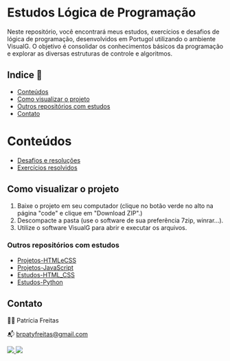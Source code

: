 # Estudos Lógica de Programação

Neste repositório, você encontrará meus estudos, exercícios e desafios de lógica de programação, desenvolvidos em Portugol utilizando o ambiente VisualG. O objetivo é consolidar os conhecimentos básicos da programação e explorar as diversas estruturas de controle e algoritmos.

## Indice 🔗

- [Conteúdos](#conteudos)
- [Como visualizar o projeto](#Como-visualizar-o-projeto)
- [Outros repositórios com estudos ](#outros-repositorio-com-estudos)
- [Contato](#contato)

# Conteúdos

- [Desafios e resoluções](https://github.com/patyfreitasbr/estudos-logica_de_programacao/tree/main/desafios)
- [Exercícios resolvidos](https://github.com/patyfreitasbr/estudos-logica_de_programacao/tree/main/exercicios)

## Como visualizar o projeto

1. Baixe o projeto em seu computador (clique no botão verde no alto na página "code" e clique em "Download ZIP".)
2. Descompacte a pasta (use o software de sua preferência 7zip, winrar...).
3. Utilize o software VisualG para abrir e executar os arquivos.

### Outros repositórios com estudos

- [Projetos-HTMLeCSS](https://github.com/patyfreitasbr/projetos-HTMLeCSS)
- [Projetos-JavaScript](https://github.com/patyfreitasbr/projetos-JavaScript)
- [Estudos-HTML_CSS](https://github.com/patyfreitasbr/estudos-HTML_CSS)
- [Estudos-Python](https://github.com/patyfreitasbr/estudos-Python)

## Contato

👩‍💻 Patrícia Freitas

📬 brpatyfreitas@gmail.com

 <div><a href="https://www.linkedin.com/in/patyfreitasbr"><img src="https://img.shields.io/badge/LinkedIn-0077B5?style=for-the-badge&logo=linkedin&logoColor=white" target="_blank"></>
  <a href="https://www.instagram.com/patyfreitasbr"><img src="https://img.shields.io/badge/Instagram-E4405F?style=for-the-badge&logo=instagram&logoColor=white" target="_blank"></></div>
